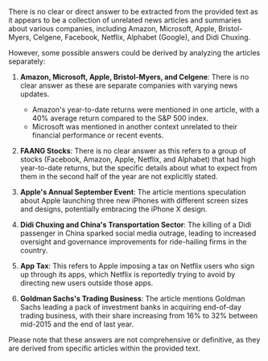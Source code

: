 There is no clear or direct answer to be extracted from the provided text as it appears to be a collection of unrelated news articles and summaries about various companies, including Amazon, Microsoft, Apple, Bristol-Myers, Celgene, Facebook, Netflix, Alphabet (Google), and Didi Chuxing. 

However, some possible answers could be derived by analyzing the articles separately:

1. **Amazon, Microsoft, Apple, Bristol-Myers, and Celgene**: There is no clear answer as these are separate companies with varying news updates.

   - Amazon's year-to-date returns were mentioned in one article, with a 40% average return compared to the S&P 500 index.
   - Microsoft was mentioned in another context unrelated to their financial performance or recent events.

2. **FAANG Stocks**: There is no clear answer as this refers to a group of stocks (Facebook, Amazon, Apple, Netflix, and Alphabet) that had high year-to-date returns, but the specific details about what to expect from them in the second half of the year are not explicitly stated.

3. **Apple's Annual September Event**: The article mentions speculation about Apple launching three new iPhones with different screen sizes and designs, potentially embracing the iPhone X design.

4. **Didi Chuxing and China's Transportation Sector**: The killing of a Didi passenger in China sparked social media outrage, leading to increased oversight and governance improvements for ride-hailing firms in the country.

5. **App Tax**: This refers to Apple imposing a tax on Netflix users who sign up through its apps, which Netflix is reportedly trying to avoid by directing new users outside those apps.

6. **Goldman Sachs's Trading Business**: The article mentions Goldman Sachs leading a pack of investment banks in acquiring end-of-day trading business, with their share increasing from 16% to 32% between mid-2015 and the end of last year.

Please note that these answers are not comprehensive or definitive, as they are derived from specific articles within the provided text.